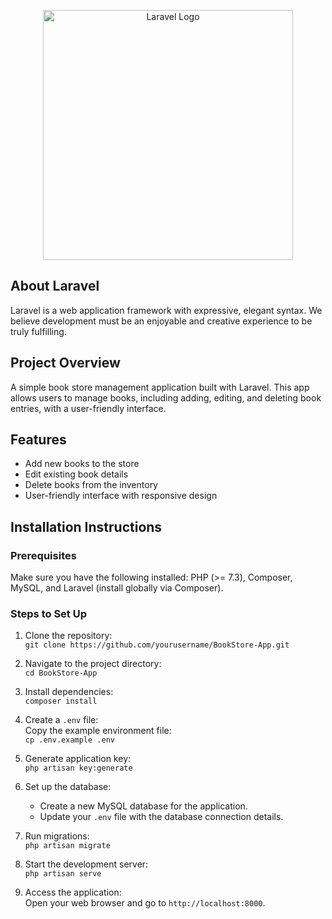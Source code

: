 <p align="center"><a href="https://laravel.com" target="_blank"><img src="https://raw.githubusercontent.com/laravel/art/master/logo-lockup/5%20SVG/2%20CMYK/1%20Full%20Color/laravel-logolockup-cmyk-red.svg" width="400" alt="Laravel Logo"></a></p>

## About Laravel

Laravel is a web application framework with expressive, elegant syntax. We believe development must be an enjoyable and creative experience to be truly fulfilling.


## Project Overview
A simple book store management application built with Laravel. This app allows users to manage books, including adding, editing, and deleting book entries, with a user-friendly interface.

## Features
- Add new books to the store
- Edit existing book details
- Delete books from the inventory
- User-friendly interface with responsive design
  
## Installation Instructions

### Prerequisites
Make sure you have the following installed: PHP (>= 7.3), Composer, MySQL, and Laravel (install globally via Composer).

### Steps to Set Up
1. Clone the repository:  
   `git clone https://github.com/yourusername/BookStore-App.git`

2. Navigate to the project directory:  
   `cd BookStore-App`

3. Install dependencies:  
   `composer install`

4. Create a `.env` file:  
   Copy the example environment file:  
   `cp .env.example .env`

5. Generate application key:  
   `php artisan key:generate`

6. Set up the database:  
   - Create a new MySQL database for the application.  
   - Update your `.env` file with the database connection details.

7. Run migrations:  
   `php artisan migrate`

8. Start the development server:  
   `php artisan serve`

9. Access the application:  
   Open your web browser and go to `http://localhost:8000`.
  
  
